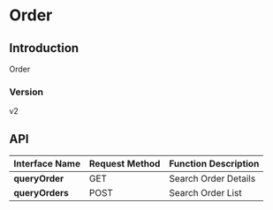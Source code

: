 # Order


## Introduction
Order


### Version
v2


## API
|Interface Name|Request Method|Function Description|
|---|---|---|
|**queryOrder**|GET|Search Order Details|
|**queryOrders**|POST|Search Order List|
